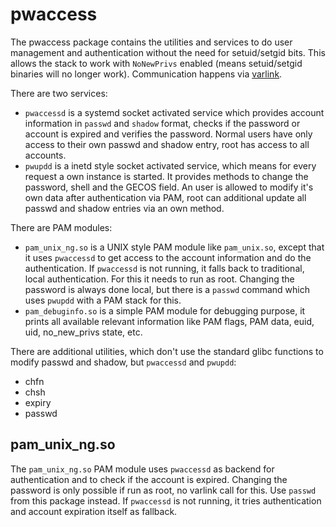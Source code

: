 # pwaccess

The pwaccess package contains the utilities and services to do user management and authentication without the need for setuid/setgid bits. This allows the stack to work with `NoNewPrivs` enabled (means setuid/setgid binaries will no longer work). Communication happens via [varlink](https://varlink.org).

There are two services:
* `pwaccessd` is a systemd socket activated service which provides account information in `passwd` and `shadow` format, checks if the password or account is expired and verifies the password. Normal users have only access to their own passwd and shadow entry, root has access to all accounts.
* `pwupdd` is a inetd style socket activated service, which means for every request a own instance is started. It provides methods to change the password, shell and the GECOS field. An user is allowed to modify it's own data after authentication via PAM, root can additional update all passwd and shadow entries via an own method.

There are PAM modules:
* `pam_unix_ng.so` is a UNIX style PAM module like `pam_unix.so`, except that it uses `pwaccessd` to get access to the account information and do the authentication. If `pwaccessd` is not running, it falls back to traditional, local authentication. For this it needs to run as root. Changing the password is always done local, but there is a `passwd` command which uses `pwupdd` with a PAM stack for this.
* `pam_debuginfo.so` is a simple PAM module for debugging purpose, it prints all available relevant information like PAM flags, PAM data, euid, uid, no_new_privs state, etc.
  
There are additional utilities, which don't use the standard glibc functions to modify passwd and shadow, but `pwaccessd` and `pwupdd`:
* chfn
* chsh
* expiry
* passwd

## pam_unix_ng.so

The `pam_unix_ng.so` PAM module uses `pwaccessd` as backend for authentication and to check if the account is expired. 
Changing the password is only possible if run as root, no varlink call for this. Use `passwd` from this package instead.
If `pwaccessd` is not running, it tries authentication and account expiration itself as fallback.
